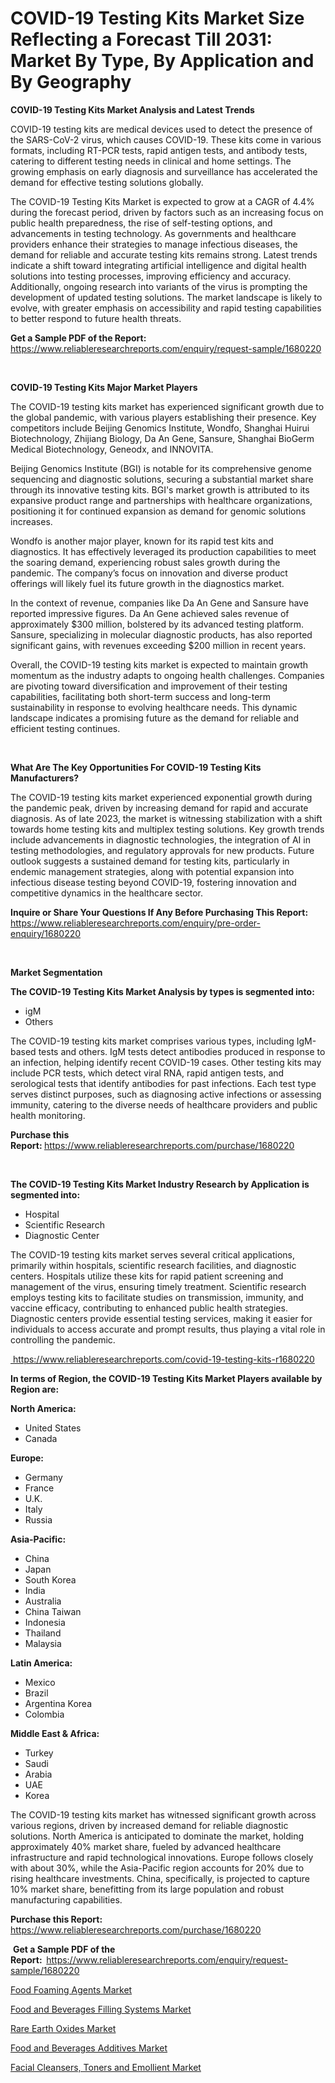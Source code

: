 <p><h1>COVID-19 Testing Kits Market Size Reflecting a Forecast Till 2031: Market By Type, By Application and By Geography</h1></p><p><strong>COVID-19 Testing Kits Market Analysis and Latest Trends</strong></p>
<p><p>COVID-19 testing kits are medical devices used to detect the presence of the SARS-CoV-2 virus, which causes COVID-19. These kits come in various formats, including RT-PCR tests, rapid antigen tests, and antibody tests, catering to different testing needs in clinical and home settings. The growing emphasis on early diagnosis and surveillance has accelerated the demand for effective testing solutions globally.</p><p>The COVID-19 Testing Kits Market is expected to grow at a CAGR of 4.4% during the forecast period, driven by factors such as an increasing focus on public health preparedness, the rise of self-testing options, and advancements in testing technology. As governments and healthcare providers enhance their strategies to manage infectious diseases, the demand for reliable and accurate testing kits remains strong. Latest trends indicate a shift toward integrating artificial intelligence and digital health solutions into testing processes, improving efficiency and accuracy. Additionally, ongoing research into variants of the virus is prompting the development of updated testing solutions. The market landscape is likely to evolve, with greater emphasis on accessibility and rapid testing capabilities to better respond to future health threats.</p></p>
<p><strong>Get a Sample PDF of the Report:&nbsp;</strong> <a href="https://www.reliableresearchreports.com/enquiry/request-sample/1680220?utm_campaign=11&utm_medium=2&utm_source=Github&utm_content=ia&utm_term=14102024&utm_id=covid-19-testing-kits">https://www.reliableresearchreports.com/enquiry/request-sample/1680220</a></p>
<p>&nbsp;</p>
<p><strong>COVID-19 Testing Kits Major Market Players</strong></p>
<p><p>The COVID-19 testing kits market has experienced significant growth due to the global pandemic, with various players establishing their presence. Key competitors include Beijing Genomics Institute, Wondfo, Shanghai Huirui Biotechnology, Zhijiang Biology, Da An Gene, Sansure, Shanghai BioGerm Medical Biotechnology, Geneodx, and INNOVITA. </p><p>Beijing Genomics Institute (BGI) is notable for its comprehensive genome sequencing and diagnostic solutions, securing a substantial market share through its innovative testing kits. BGI's market growth is attributed to its expansive product range and partnerships with healthcare organizations, positioning it for continued expansion as demand for genomic solutions increases.</p><p>Wondfo is another major player, known for its rapid test kits and diagnostics. It has effectively leveraged its production capabilities to meet the soaring demand, experiencing robust sales growth during the pandemic. The company’s focus on innovation and diverse product offerings will likely fuel its future growth in the diagnostics market.</p><p>In the context of revenue, companies like Da An Gene and Sansure have reported impressive figures. Da An Gene achieved sales revenue of approximately $300 million, bolstered by its advanced testing platform. Sansure, specializing in molecular diagnostic products, has also reported significant gains, with revenues exceeding $200 million in recent years. </p><p>Overall, the COVID-19 testing kits market is expected to maintain growth momentum as the industry adapts to ongoing health challenges. Companies are pivoting toward diversification and improvement of their testing capabilities, facilitating both short-term success and long-term sustainability in response to evolving healthcare needs. This dynamic landscape indicates a promising future as the demand for reliable and efficient testing continues.</p></p>
<p>&nbsp;</p>
<p><strong>What Are The Key Opportunities For COVID-19 Testing Kits Manufacturers?</strong></p>
<p><p>The COVID-19 testing kits market experienced exponential growth during the pandemic peak, driven by increasing demand for rapid and accurate diagnosis. As of late 2023, the market is witnessing stabilization with a shift towards home testing kits and multiplex testing solutions. Key growth trends include advancements in diagnostic technologies, the integration of AI in testing methodologies, and regulatory approvals for new products. Future outlook suggests a sustained demand for testing kits, particularly in endemic management strategies, along with potential expansion into infectious disease testing beyond COVID-19, fostering innovation and competitive dynamics in the healthcare sector.</p></p>
<p><strong>Inquire or Share Your Questions If Any Before Purchasing This Report:</strong> <a href="https://www.reliableresearchreports.com/enquiry/pre-order-enquiry/1680220?utm_campaign=11&utm_medium=2&utm_source=Github&utm_content=ia&utm_term=14102024&utm_id=covid-19-testing-kits">https://www.reliableresearchreports.com/enquiry/pre-order-enquiry/1680220</a></p>
<p>&nbsp;</p>
<p><strong>Market Segmentation</strong></p>
<p><strong>The COVID-19 Testing Kits Market Analysis by types is segmented into:</strong></p>
<p><ul><li>igM</li><li>Others</li></ul></p>
<p><p>The COVID-19 testing kits market comprises various types, including IgM-based tests and others. IgM tests detect antibodies produced in response to an infection, helping identify recent COVID-19 cases. Other testing kits may include PCR tests, which detect viral RNA, rapid antigen tests, and serological tests that identify antibodies for past infections. Each test type serves distinct purposes, such as diagnosing active infections or assessing immunity, catering to the diverse needs of healthcare providers and public health monitoring.</p></p>
<p><strong>Purchase this Report:&nbsp;</strong><a href="https://www.reliableresearchreports.com/purchase/1680220?utm_campaign=11&utm_medium=2&utm_source=Github&utm_content=ia&utm_term=14102024&utm_id=covid-19-testing-kits">https://www.reliableresearchreports.com/purchase/1680220</a></p>
<p>&nbsp;</p>
<p><strong>The COVID-19 Testing Kits Market Industry Research by Application is segmented into:</strong></p>
<p><ul><li>Hospital</li><li>Scientific Research</li><li>Diagnostic Center</li></ul></p>
<p><p>The COVID-19 testing kits market serves several critical applications, primarily within hospitals, scientific research facilities, and diagnostic centers. Hospitals utilize these kits for rapid patient screening and management of the virus, ensuring timely treatment. Scientific research employs testing kits to facilitate studies on transmission, immunity, and vaccine efficacy, contributing to enhanced public health strategies. Diagnostic centers provide essential testing services, making it easier for individuals to access accurate and prompt results, thus playing a vital role in controlling the pandemic.</p></p>
<p><a href="https://www.reliableresearchreports.com/covid-19-testing-kits-r1680220?utm_campaign=11&utm_medium=2&utm_source=Github&utm_content=ia&utm_term=14102024&utm_id=covid-19-testing-kits">&nbsp;https://www.reliableresearchreports.com/covid-19-testing-kits-r1680220</a></p>
<p><strong>In terms of Region, the COVID-19 Testing Kits Market Players available by Region are:</strong></p>
<p>
    <p> <strong> North America: </strong>
        <ul>
            <li>United States</li>
            <li>Canada</li>
        </ul>
        </p> 
    <p> <strong> Europe: </strong>
        <ul>
            <li>Germany</li>
            <li>France</li>
            <li>U.K.</li>
            <li>Italy</li>
            <li>Russia</li>
        </ul>
        </p> 
    <p> <strong> Asia-Pacific: </strong>
        <ul>
            <li>China</li>
            <li>Japan</li>
            <li>South Korea</li>
            <li>India</li>
            <li>Australia</li>
            <li>China Taiwan</li>
            <li>Indonesia</li>
            <li>Thailand</li>
            <li>Malaysia</li>
        </ul>
        </p> 
    <p> <strong> Latin America: </strong>
        <ul>
            <li>Mexico</li>
            <li>Brazil</li>
            <li>Argentina Korea</li>
            <li>Colombia</li>
        </ul>
        </p> 
    <p> <strong> Middle East & Africa: </strong>
        <ul>
            <li>Turkey</li>
            <li>Saudi</li>
            <li>Arabia</li>
            <li>UAE</li>
            <li>Korea</li>
        </ul>
    </p>
    </p>
<p><p>The COVID-19 testing kits market has witnessed significant growth across various regions, driven by increased demand for reliable diagnostic solutions. North America is anticipated to dominate the market, holding approximately 40% market share, fueled by advanced healthcare infrastructure and rapid technological innovations. Europe follows closely with about 30%, while the Asia-Pacific region accounts for 20% due to rising healthcare investments. China, specifically, is projected to capture 10% market share, benefitting from its large population and robust manufacturing capabilities.</p></p>
<p><strong>Purchase this Report: </strong><a href="https://www.reliableresearchreports.com/purchase/1680220?utm_campaign=11&utm_medium=2&utm_source=Github&utm_content=ia&utm_term=14102024&utm_id=covid-19-testing-kits">https://www.reliableresearchreports.com/purchase/1680220</a></p>
<p>&nbsp;<strong>Get a Sample PDF of the Report:&nbsp;&nbsp;</strong><a href="https://www.reliableresearchreports.com/enquiry/request-sample/1680220?utm_campaign=11&utm_medium=2&utm_source=Github&utm_content=ia&utm_term=14102024&utm_id=covid-19-testing-kits">https://www.reliableresearchreports.com/enquiry/request-sample/1680220</a></p>
<p><strong></strong></p>
<p><p><a href="https://www.linkedin.com/pulse/food-foaming-agents-market-forecast-global-trends-analysis-from-hbn1f?utm_campaign=11&utm_medium=2&utm_source=Github&utm_content=ia&utm_term=14102024&utm_id=covid-19-testing-kits">Food Foaming Agents Market</a></p><p><a href="https://www.linkedin.com/pulse/exploring-food-beverages-filling-systems-market-dynamics-revenue-zcyxf?utm_campaign=11&utm_medium=2&utm_source=Github&utm_content=ia&utm_term=14102024&utm_id=covid-19-testing-kits">Food and Beverages Filling Systems Market</a></p><p><a href="https://github.com/lawriesievelwij/Market-Research-Report-List-1/blob/main/rare-earth-oxides-market.md?utm_campaign=11&utm_medium=2&utm_source=Github&utm_content=ia&utm_term=14102024&utm_id=covid-19-testing-kits">Rare Earth Oxides Market</a></p><p><a href="https://www.linkedin.com/pulse/mapping-food-beverages-additives-market-trends-challenges-breakthroughs-e9oaf?utm_campaign=11&utm_medium=2&utm_source=Github&utm_content=ia&utm_term=14102024&utm_id=covid-19-testing-kits">Food and Beverages Additives Market</a></p><p><a href="https://github.com/KamrulHadi87/Market-Research-Report-List-1/blob/main/facial-cleansers-toners-and-emollient-market.md?utm_campaign=11&utm_medium=2&utm_source=Github&utm_content=ia&utm_term=14102024&utm_id=covid-19-testing-kits">Facial Cleansers, Toners and Emollient Market</a></p></p>